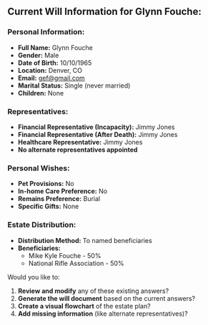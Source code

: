 ## **Current Will Information for Glynn Fouche:**

### **Personal Information:**
- **Full Name:** Glynn Fouche
- **Gender:** Male
- **Date of Birth:** 10/10/1965
- **Location:** Denver, CO
- **Email:** gef@gmail.com
- **Marital Status:** Single (never married)
- **Children:** None

### **Representatives:**
- **Financial Representative (Incapacity):** Jimmy Jones
- **Financial Representative (After Death):** Jimmy Jones
- **Healthcare Representative:** Jimmy Jones
- **No alternate representatives appointed**

### **Personal Wishes:**
- **Pet Provisions:** No
- **In-home Care Preference:** No
- **Remains Preference:** Burial
- **Specific Gifts:** None

### **Estate Distribution:**
- **Distribution Method:** To named beneficiaries
- **Beneficiaries:**
  - Mike Kyle Fouche - 50%
  - National Rifle Association - 50%

Would you like to:
1. **Review and modify** any of these existing answers?
2. **Generate the will document** based on the current answers?
3. **Create a visual flowchart** of the estate plan?
4. **Add missing information** (like alternate representatives)?